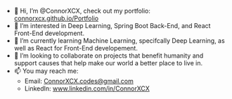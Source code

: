 - 👋 Hi, I’m @ConnorXCX, check out my portfolio: [connorxcx.github.io/Portfolio](https://connorxcx.github.io/Portfolio/)
- 👀 I’m interested in Deep Learning, Spring Boot Back-End, and React Front-End development.
- 🌱 I’m currently learning Machine Learning, specifcally Deep Learning, as well as React for Front-End developement.
- 💞️ I’m looking to collaborate on projects that benefit humanity and support causes that help make our world a better place to live in.
- 📫 You may reach me:
  - Email: ConnorXCX.codes@gmail.com
  - LinkedIn: www.linkedin.com/in/ConnorXCX

